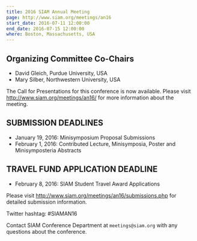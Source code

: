 ```yaml
---
title: 2016 SIAM Annual Meeting
page: http://www.siam.org/meetings/an16
start_date: 2016-07-11 12:00:00
end_date: 2016-07-15 12:00:00
where: Boston, Massachusetts, USA
---
```


## Organizing Committee Co-Chairs

- David Gleich, Purdue University, USA
- Mary Silber, Northwestern University, USA

The Call for Presentations for this conference is now
available. Please visit <http://www.siam.org/meetings/an16/> for more
information about the meeting.

## SUBMISSION DEADLINES

- January 19, 2016: Minisymposium Proposal Submissions
- February 1, 2016: Contributed Lecture, Minisymposia, Poster and Minisymposteria Abstracts

## TRAVEL FUND APPLICATION DEADLINE

- February 8, 2016: SIAM Student Travel Award Applications

Please visit <http://www.siam.org/meetings/an16/submissions.php> for
detailed submission information.

Twitter hashtag: #SIAMAN16

Contact SIAM Conference Department at `meetings@siam.org` with any
questions about the conference.

